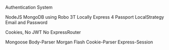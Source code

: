 Authentication System

NodeJS
MongoDB using Robo 3T Locally
Express 4
Passport LocalStrategy Email and Password

Cookies, No JWT
No ExpressRouter

Mongoose
Body-Parser
Morgan
Flash
Cookie-Parser
Express-Session
